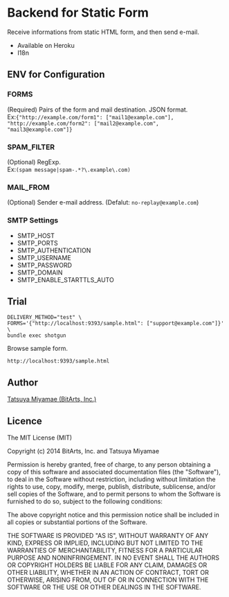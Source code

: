 Backend for Static Form
=======================

Receive informations from static HTML form, and then send e-mail.

* Available on Heroku
* I18n

## ENV for Configuration

### FORMS

(Required) Pairs of the form and mail destination. JSON format.  
Ex:`{"http://example.com/form1": ["mail1@example.com"], "http://example.com/form2": ["mail2@example.com", "mail3@example.com"]}`

### SPAM_FILTER

(Optional) RegExp.  
Ex:`(spam message|spam-.*?\.example\.com)`

### MAIL_FROM

(Optional) Sender e-mail address. (Defalut: `no-replay@example.com`)

### SMTP Settings

* SMTP_HOST
* SMTP_PORTS
* SMTP_AUTHENTICATION
* SMTP_USERNAME
* SMTP_PASSWORD
* SMTP_DOMAIN
* SMTP_ENABLE_STARTTLS_AUTO

## Trial

```
DELIVERY_METHOD="test" \
FORMS='{"http://localhost:9393/sample.html": ["support@example.com"]}' \
bundle exec shotgun
```

Browse sample form.

```
http://localhost:9393/sample.html
```

## Author

[Tatsuya Miyamae (BitArts, Inc.)](http://bitarts.jp/)

## Licence

The MIT License (MIT)

Copyright (c) 2014 BitArts, Inc. and Tatsuya Miyamae

Permission is hereby granted, free of charge, to any person obtaining a copy
of this software and associated documentation files (the "Software"), to deal
in the Software without restriction, including without limitation the rights
to use, copy, modify, merge, publish, distribute, sublicense, and/or sell
copies of the Software, and to permit persons to whom the Software is
furnished to do so, subject to the following conditions:

The above copyright notice and this permission notice shall be included in
all copies or substantial portions of the Software.

THE SOFTWARE IS PROVIDED "AS IS", WITHOUT WARRANTY OF ANY KIND, EXPRESS OR
IMPLIED, INCLUDING BUT NOT LIMITED TO THE WARRANTIES OF MERCHANTABILITY,
FITNESS FOR A PARTICULAR PURPOSE AND NONINFRINGEMENT. IN NO EVENT SHALL THE
AUTHORS OR COPYRIGHT HOLDERS BE LIABLE FOR ANY CLAIM, DAMAGES OR OTHER
LIABILITY, WHETHER IN AN ACTION OF CONTRACT, TORT OR OTHERWISE, ARISING FROM,
OUT OF OR IN CONNECTION WITH THE SOFTWARE OR THE USE OR OTHER DEALINGS IN
THE SOFTWARE.
